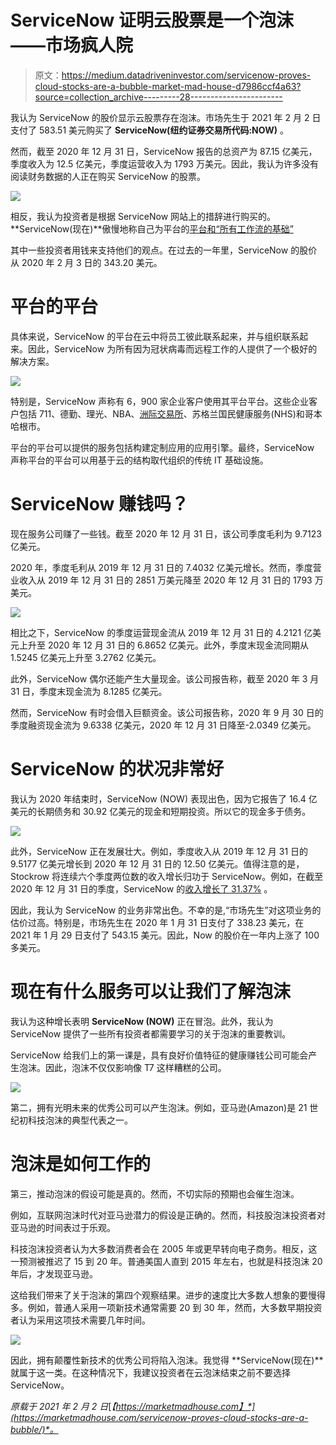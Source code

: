 # ServiceNow 证明云股票是一个泡沫——市场疯人院

> 原文：<https://medium.datadriveninvestor.com/servicenow-proves-cloud-stocks-are-a-bubble-market-mad-house-d7986ccf4a63?source=collection_archive---------28----------------------->

我认为 ServiceNow 的股价显示云股票存在泡沫。市场先生于 2021 年 2 月 2 日支付了 583.51 美元购买了 **ServiceNow(纽约证券交易所代码:NOW)** 。

然而，截至 2020 年 12 月 31 日，ServiceNow 报告的总资产为 87.15 亿美元，季度收入为 12.5 亿美元，季度运营收入为 1793 万美元。因此，我认为许多没有阅读财务数据的人正在购买 ServiceNow 的股票。

![](img/206e5e21c00d621fc844e9e3c78af483.png)

相反，我认为投资者是根据 ServiceNow 网站上的措辞进行购买的。 **ServiceNow(现在)**傲慢地称自己为平台的[平台和“所有工作流的基础”](https://www.servicenow.com/)

其中一些投资者用钱来支持他们的观点。在过去的一年里，ServiceNow 的股价从 2020 年 2 月 3 日的 343.20 美元。

# 平台的平台

具体来说，ServiceNow 的平台在云中将员工彼此联系起来，并与组织联系起来。因此，ServiceNow 为所有因为冠状病毒而远程工作的人提供了一个极好的解决方案。

![](img/43070ed0d89426b78376f580f1b7da59.png)

特别是，ServiceNow 声称有 6，900 家企业客户使用其平台平台。这些企业客户包括 711、德勤、理光、NBA、[洲际交易所](https://www.servicenow.com/customers/ice.html)、苏格兰国民健康服务(NHS)和哥本哈根市。

平台的平台可以提供的服务包括构建定制应用的应用引擎。最终，ServiceNow 声称平台的平台可以用基于云的结构取代组织的传统 IT 基础设施。

# ServiceNow 赚钱吗？

现在服务公司赚了一些钱。截至 2020 年 12 月 31 日，该公司季度毛利为 9.7123 亿美元。

2020 年，季度毛利从 2019 年 12 月 31 日的 7.4032 亿美元增长。然而，季度营业收入从 2019 年 12 月 31 日的 2851 万美元降至 2020 年 12 月 31 日的 1793 万美元。

![](img/f4bc296e417bec908e163b868e88ac66.png)

相比之下，ServiceNow 的季度运营现金流从 2019 年 12 月 31 日的 4.2121 亿美元上升至 2020 年 12 月 31 日的 6.8652 亿美元。此外，季度末现金流同期从 1.5245 亿美元上升至 3.2762 亿美元。

此外，ServiceNow 偶尔还能产生大量现金。该公司报告称，截至 2020 年 3 月 31 日，季度末现金流为 8.1285 亿美元。

然而，ServiceNow 有时会借入巨额资金。该公司报告称，2020 年 9 月 30 日的季度融资现金流为 9.6338 亿美元，2020 年 12 月 31 日降至-2.0349 亿美元。

# ServiceNow 的状况非常好

我认为 2020 年结束时，ServiceNow (NOW) 表现出色，因为它报告了 16.4 亿美元的长期债务和 30.92 亿美元的现金和短期投资。所以它的现金多于债务。

![](img/17f914b720af5999b16a886f7223a8c1.png)

此外，ServiceNow 正在发展壮大。例如，季度收入从 2019 年 12 月 31 日的 9.5177 亿美元增长到 2020 年 12 月 31 日的 12.50 亿美元。值得注意的是，Stockrow 将连续六个季度两位数的收入增长归功于 ServiceNow。例如，在截至 2020 年 12 月 31 日的季度，ServiceNow 的[收入增长了 31.37%](https://stockrow.com/NOW/financials/income/quarterly) 。

因此，我认为 ServiceNow 的业务非常出色。不幸的是,“市场先生”对这项业务的估价过高。特别是，市场先生在 2020 年 1 月 31 日支付了 338.23 美元，在 2021 年 1 月 29 日支付了 543.15 美元。因此，Now 的股价在一年内上涨了 100 多美元。

# 现在有什么服务可以让我们了解泡沫

我认为这种增长表明 **ServiceNow (NOW)** 正在冒泡。此外，我认为 ServiceNow 提供了一些所有投资者都需要学习的关于泡沫的重要教训。

ServiceNow 给我们上的第一课是，具有良好价值特征的健康赚钱公司可能会产生泡沫。因此，泡沫不仅仅影响像 T7 这样糟糕的公司。

![](img/e01ce9bda9218ef115d5cbb959673c2c.png)

第二，拥有光明未来的优秀公司可以产生泡沫。例如，亚马逊(Amazon)是 21 世纪初科技泡沫的典型代表之一。

# 泡沫是如何工作的

第三，推动泡沫的假设可能是真的。然而，不切实际的预期也会催生泡沫。

例如，互联网泡沫时代对亚马逊潜力的假设是正确的。然而，科技股泡沫投资者对亚马逊的时间表过于乐观。

科技泡沫投资者认为大多数消费者会在 2005 年或更早转向电子商务。相反，这一预测被推迟了 15 到 20 年。普通美国人直到 2015 年左右，也就是科技泡沫 20 年后，才发现亚马逊。

这给我们带来了关于泡沫的第四个观察结果。进步的速度比大多数人想象的要慢得多。例如，普通人采用一项新技术通常需要 20 到 30 年，然而，大多数早期投资者认为采用这项技术需要几年时间。

![](img/ac8d5d6a698a2060fb1664cc96ddaad9.png)

因此，拥有颠覆性新技术的优秀公司将陷入泡沫。我觉得 **ServiceNow(现在)**就属于这一类。在这种情况下，我建议投资者在云泡沫结束之前不要选择 ServiceNow。

*原载于 2021 年 2 月 2 日*[*【https://marketmadhouse.com】*](https://marketmadhouse.com/servicenow-proves-cloud-stocks-are-a-bubble/)*。*
